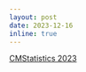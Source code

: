```yaml
---
layout: post
date: 2023-12-16
inline: true
---
```


[CMStatistics 2023](http://www.cmstatistics.org/CMStatistics2023/)